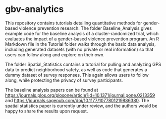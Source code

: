 # gbv-analytics
This repository contains tutorials detailing quantitative methods for gender-based violence prevention research. The folder Baseline_Analysis gives example code for the baseline analysis of a cluster-randomized trial, which evaluates the impact of a gender-based violence prevention program. An R Markdown file in the Tutorial folder walks through the basic data analysis, including generated datasets (with no private or real information) so that users can follow along and explore on their own. 

The folder Spatial_Statistics contains a tutorial for pulling and analyzing GPS data to predict neighborhood safety, as well as code that generates a dummy dataset of survey responses. This again allows users to follow along, while protecting the privacy of survey participants. 

The baseline analysis papers can be found at https://journals.plos.org/plosone/article?id=10.1371/journal.pone.0213359 and https://journals.sagepub.com/doi/10.1177/1077801219886380. The spatial statistics paper is currently under review, and the authors would be happy to share the results upon request. 